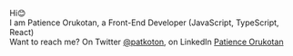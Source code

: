 <p>Hi😊 <br> I am Patience Orukotan, a Front-End Developer (JavaScript, TypeScript, React) <br> Want to reach me? On Twitter <a href="https://twitter.com/Patkoton">@patkoton</a>, on LinkedIn <a href="https://www.linkedin.com/in/patience-orukotan-03a778ba/">Patience Orukotan</a>
</p>
